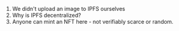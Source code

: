 1. We didn't upload an image to IPFS ourselves
2. Why is IPFS decentralized?
3. Anyone can mint an NFT here - not verifiably scarce or random.